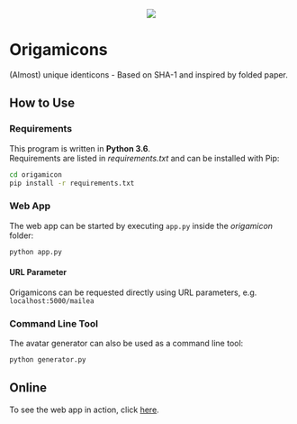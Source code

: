 <p align="center">
  <img src="https://github.com/Mailea/origamicons/blob/master/origamicon/static/img/logo.png"/>
</p>


# Origamicons

(Almost) unique identicons - Based on SHA-1 and inspired by folded paper.   

## How to Use
### Requirements
This program is written in **Python 3.6**.  
Requirements are listed in *requirements.txt* and can be installed with Pip:
```bash
cd origamicon
pip install -r requirements.txt
```

### Web App
The web app can be started by executing `app.py` inside the *origamicon* folder:
```python  
python app.py
```

#### URL Parameter
Origamicons can be requested directly using URL parameters, e.g. `localhost:5000/mailea`

### Command Line Tool
The avatar generator can also be used as a command line tool:
```python  
python generator.py
```

## Online
To see the web app in action, click [here](https://origamicons.herokuapp.com).
